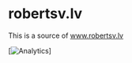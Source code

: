 robertsv.lv
===========

This is a source of www.robertsv.lv

[![Analytics](https://ga-beacon.appspot.com/UA-54543878-2/robertsv/robertsv.lv)]
